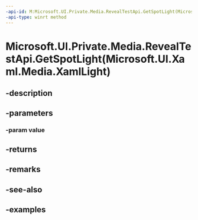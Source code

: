 ```yaml
---
-api-id: M:Microsoft.UI.Private.Media.RevealTestApi.GetSpotLight(Microsoft.UI.Xaml.Media.XamlLight)
-api-type: winrt method
---
```


# Microsoft.UI.Private.Media.RevealTestApi.GetSpotLight(Microsoft.UI.Xaml.Media.XamlLight)

<!--
public Microsoft.UI.Composition.SpotLight GetSpotLight (Microsoft.UI.Xaml.Media.XamlLight value);
-->


## -description

## -parameters

### -param value

## -returns

## -remarks

## -see-also

## -examples


